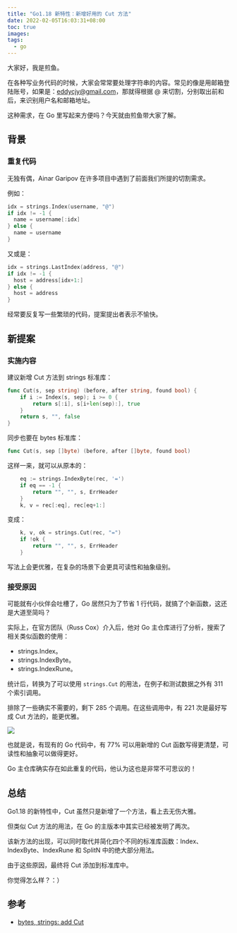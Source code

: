 ```yaml
---
title: "Go1.18 新特性：新增好用的 Cut 方法"
date: 2022-02-05T16:03:31+08:00
toc: true
images:
tags: 
  - go
---
```


大家好，我是煎鱼。

在各种写业务代码的时候，大家会常常要处理字符串的内容。常见的像是用邮箱登陆账号，如果是：eddycjy@gmail.com，那就得根据 @ 来切割，分别取出前和后，来识别用户名和邮箱地址。

这种需求，在 Go 里写起来方便吗？今天就由煎鱼带大家了解。

## 背景

### 重复代码

无独有偶，Ainar Garipov 在许多项目中遇到了前面我们所提的切割需求。

例如：

```go
idx = strings.Index(username, "@")
if idx != -1 {
  name = username[:idx]
} else {
  name = username
}  
```

又或是：

```go
idx = strings.LastIndex(address, "@")
if idx != -1 {
  host = address[idx+1:]
} else {
  host = address
}
```

经常要反复写一些繁琐的代码，提案提出者表示不愉快。

## 新提案

### 实施内容

建议新增 Cut 方法到 strings 标准库：

```go
func Cut(s, sep string) (before, after string, found bool) {
	if i := Index(s, sep); i >= 0 {
		return s[:i], s[i+len(sep):], true
	}
	return s, "", false
}
```

同步也要在 bytes 标准库：  

```go
func Cut(s, sep []byte) (before, after []byte, found bool)
```

这样一来，就可以从原本的：

```go
	eq := strings.IndexByte(rec, '=')
	if eq == -1 {
		return "", "", s, ErrHeader
	}
	k, v = rec[:eq], rec[eq+1:]
```

变成：

```go
	k, v, ok = strings.Cut(rec, "=")
	if !ok {
		return "", "", s, ErrHeader
	}
```

写法上会更优雅，在复杂的场景下会更具可读性和抽象级别。

### 接受原因

可能就有小伙伴会吐槽了，Go 居然只为了节省 1 行代码，就搞了个新函数，这还是大道至简吗？

实际上，在官方团队（Russ Cox）介入后，他对 Go 主仓库进行了分析，搜索了相关类似函数的使用：
- strings.Index。
- strings.IndexByte。
- strings.IndexRune。

统计后，转换为了可以使用 `strings.Cut` 的用法，在例子和测试数据之外有 311 个索引调用。

排除了一些确实不需要的，剩下 285 个调用。在这些调用中，有 221 次是最好写成 Cut 方法的，能更优雅。

![](https://files.mdnice.com/user/3610/a1a61fd3-1ca0-448a-b503-551433635992.png)

也就是说，有现有的 Go 代码中，有 77% 可以用新增的 Cut 函数写得更清楚，可读性和抽象可以做得更好。

Go 主仓库确实存在如此重复的代码，他认为这也是非常不可思议的！

## 总结

Go1.18 的新特性中，Cut 虽然只是新增了一个方法，看上去无伤大雅。

但类似 Cut 方法的用法，在 Go 的主版本中其实已经被发明了两次。

该新方法的出现，可以同时取代并简化四个不同的标准库函数：Index、IndexByte、IndexRune 和 SplitN 中的绝大部分用法。
 
由于这些原因，最终将 Cut 添加到标准库中。

你觉得怎么样？：）

## 参考
- [bytes, strings: add Cut](https://github.com/golang/go/issues/46336)